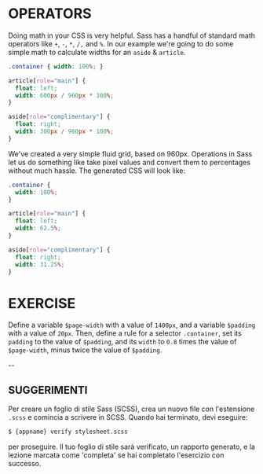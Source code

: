 # OPERATORS

Doing math in your CSS is very helpful. Sass has a handful of standard math operators like `+`, `-`, `*`, `/,` and `%`. In our example we're going to do some simple math to calculate widths for an `aside` & `article`.

```scss
.container { width: 100%; }

article[role="main"] {
  float: left;
  width: 600px / 960px * 100%;
}

aside[role="complimentary"] {
  float: right;
  width: 300px / 960px * 100%;
}
```

We've created a very simple fluid grid, based on 960px. Operations in Sass let us do something like take pixel values and convert them to percentages without much hassle. The generated CSS will look like:

```css
.container {
  width: 100%;
}

article[role="main"] {
  float: left;
  width: 62.5%;
}

aside[role="complimentary"] {
  float: right;
  width: 31.25%;
}
```

# EXERCISE

Define a variable `$page-width` with a value of `1400px`, and a variable `$padding` with a value of `20px`. Then, define a rule for a selector `.container`, set its `padding` to the value of `$padding`, and its `width` to `0.8` times the value of `$page-width`, minus twice the value of `$padding`.

--
## SUGGERIMENTI

Per creare un foglio di stile Sass (SCSS), crea un nuovo file con l'estensione `.scss` e comincia a scrivere in SCSS. Quando hai terminato, devi eseguire:

```sh
$ {appname} verify stylesheet.scss
```

per proseguire. Il tuo foglio di stile sarà verificato, un rapporto generato, e la lezione marcata come 'completa' se hai completato l'esercizio con successo.
